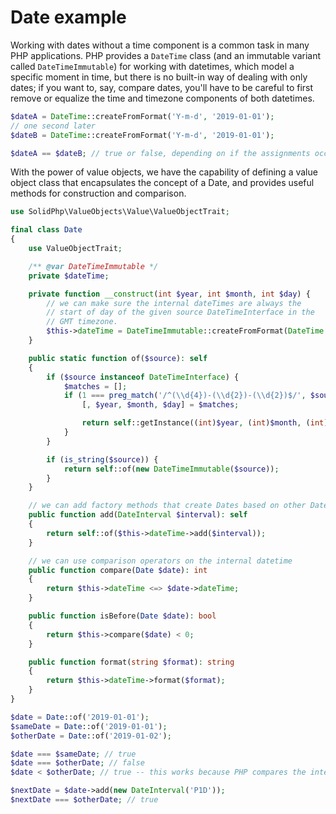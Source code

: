 Date example
============

Working with dates without a time component is a common task in many
PHP applications. PHP provides a `DateTime` class (and an immutable variant called `DateTimeImmutable`) for working with datetimes, which
model a specific moment in time, but there is no built-in way of
dealing with only dates; if you want to, say, compare dates, you'll
have to be careful to first remove or equalize the time and timezone components of both datetimes.

```php
$dateA = DateTime::createFromFormat('Y-m-d', '2019-01-01');
// one second later
$dateB = DateTime::createFromFormat('Y-m-d', '2019-01-01');

$dateA == $dateB; // true or false, depending on if the assignments occurred on the same system second!!!
```

With the power of value objects, we have the capability of
defining a value object class that encapsulates the concept of a Date,
and provides useful methods for construction and comparison.

```php
use SolidPhp\ValueObjects\Value\ValueObjectTrait;

final class Date
{
    use ValueObjectTrait;

    /** @var DateTimeImmutable */
    private $dateTime;

    private function __construct(int $year, int $month, int $day) {
        // we can make sure the internal dateTimes are always the
        // start of day of the given source DateTimeInterface in the
        // GMT timezone.
        $this->dateTime = DateTimeImmutable::createFromFormat(DateTime::ATOM, sprintf('%d-%d-%dT00:00:00+00:00', $year, $month, $day));
    }

    public static function of($source): self
    {
        if ($source instanceof DateTimeInterface) {
            $matches = [];
            if (1 === preg_match('/^(\\d{4})-(\\d{2})-(\\d{2})$/', $source->format('Y-m-d'), $matches)) {
                [, $year, $month, $day] = $matches;

                return self::getInstance((int)$year, (int)$month, (int)$day);
            }
        }

        if (is_string($source)) {
            return self::of(new DateTimeImmutable($source));
        }
    }

    // we can add factory methods that create Dates based on other Dates
    public function add(DateInterval $interval): self
    {
        return self::of($this->dateTime->add($interval));
    }

    // we can use comparison operators on the internal datetime
    public function compare(Date $date): int
    {
        return $this->dateTime <=> $date->dateTime;
    }

    public function isBefore(Date $date): bool
    {
        return $this->compare($date) < 0;
    }

    public function format(string $format): string
    {
        return $this->dateTime->format($format);
    }
}

$date = Date::of('2019-01-01');
$sameDate = Date::of('2019-01-01');
$otherDate = Date::of('2019-01-02');

$date === $sameDate; // true
$date === $otherDate; // false
$date < $otherDate; // true -- this works because PHP compares the internal properties (i.e. the `DateTime`s)

$nextDate = $date->add(new DateInterval('P1D'));
$nextDate === $otherDate; // true

```

